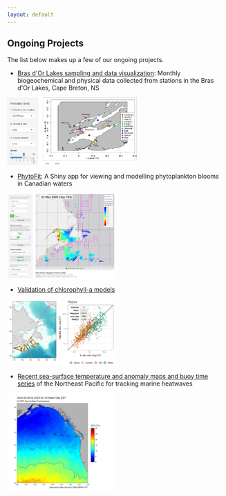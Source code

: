 ```yaml
---
layout: default
---
```


## Ongoing Projects

The list below makes up a few of our ongoing projects. 

* [Bras d'Or Lakes sampling and data visualization](https://mhardy.shinyapps.io/shinyBDL/): Monthly biogeochemical and physical data collected from stations in the Bras d'Or Lakes, Cape Breton, NS  

<a target="_blank" href="images/screencap_brasdor.png">
<img src="images/screencap_brasdor.png" alt="Screencap of the Bras d'Or data app" width="300"/>
</a>


* [PhytoFit](https://github.com/BIO-RSG/PhytoFit): A Shiny app for viewing and modelling phytoplankton blooms in Canadian waters


<a target="_blank" href="images/screencap01.png">
<img src="images/screencap01.png" alt="Screencap of the PhytoFit app" width="250"/>
</a>

* [Validation of chlorophyll-a models](https://bio-rsg.github.io/chla_model_performance_summary.html)


<a target="_blank" href="images/screencap_chla_model.png">
<img src="images/screencap_chla_model.png" alt="Screencap of chla validation plots" width="250"/>
</a>

* [Recent sea-surface temperature and anomaly maps and buoy time series](https://github.com/BIO-RSG/Pacific_SST_NRT_Monitoring) of the Northeast Pacific for tracking marine heatwaves


<a target="_blank" href="images/screencap_sst_nrt.png">
<img src="images/screencap_sst_nrt.png" alt="Screencap of near-realtime sea surface temperature" width="250"/>
</a>
